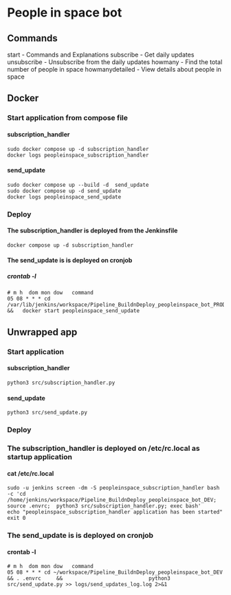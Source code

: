 # People in space bot



## Commands
start - Commands and Explanations
subscribe - Get daily updates
unsubscribe - Unsubscribe from the daily updates
howmany - Find the total number of people in space
howmanydetailed - View details about people in space



## Docker

### Start application from compose file
#### subscription_handler
```
sudo docker compose up -d subscription_handler
docker logs peopleinspace_subscription_handler
```
#### send_update
```
sudo docker compose up --build -d  send_update
sudo docker compose up -d send_update
docker logs peopleinspace_send_update
```
### Deploy
#### The subscription_handler is deployed from the Jenkinsfile
```docker compose up -d subscription_handler```

#### The send_update is is deployed on cronjob
##### crontab -l
```
# m h  dom mon dow   command
05 08 * * * cd /var/lib/jenkins/workspace/Pipeline_BuildnDeploy_peopleinspace_bot_PROD    &&   docker start peopleinspace_send_update
```





## Unwrapped app
### Start application
#### subscription_handler
```python3 src/subscription_handler.py```
#### send_update
```python3 src/send_update.py```

### Deploy

### The subscription_handler is deployed on /etc/rc.local  as startup application
####  cat /etc/rc.local
```
sudo -u jenkins screen -dm -S peopleinspace_subscription_handler bash -c 'cd /home/jenkins/workspace/Pipeline_BuildnDeploy_peopleinspace_bot_DEV; source .envrc;  python3 src/subscription_handler.py; exec bash'
echo "peopleinspace_subscription_handler application has been started"
exit 0
```

### The send_update is is deployed on cronjob
#### crontab -l
```
# m h  dom mon dow   command
05 08 * * * cd ~/workspace/Pipeline_BuildnDeploy_peopleinspace_bot_DEV      && . .envrc     &&                            python3 src/send_update.py >> logs/send_updates_log.log 2>&1
```